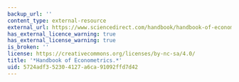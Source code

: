 ```yaml
---
backup_url: ''
content_type: external-resource
external_url: https://www.sciencedirect.com/handbook/handbook-of-econometrics/vol/5/suppl/C
has_external_licence_warning: true
has_external_license_warning: true
is_broken: ''
license: https://creativecommons.org/licenses/by-nc-sa/4.0/
title: '*Handbook of Econometrics.*'
uid: 5724adf3-5230-4127-a6ca-91092ffd7d42
---
```

